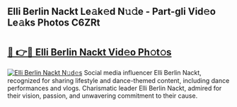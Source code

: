 ## Elli Berlin Nackt Le𝚊k𝚎d N𝚞𝚍e - Part-gli Vid𝚎o Le𝚊ks Photos C6ZRt

# <h2><a href="http://fb2lzhf.evod.top/?m=Elli+Berlin+Nackt">🔗 👉🔴 Elli Berlin Nackt Vid𝚎o Ph𝚘t𝚘s</a></h2>

[![Elli Berlin Nackt N𝚞d𝚎s](https://i.imgur.com/8V9OHl7.gif)](http://fb2lzhf.evod.top/?m=Elli+Berlin+Nackt)
Social media influencer Elli Berlin Nackt, recognized for sharing lifestyle and dance-themed content, including dance performances and vlogs. Charismatic leader Elli Berlin Nackt, admired for their vision, passion, and unwavering commitment to their cause. 
